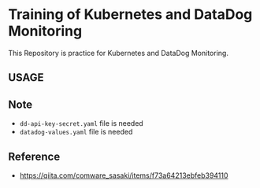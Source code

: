 # Training of Kubernetes and DataDog Monitoring

This Repository is practice for Kubernetes and DataDog Monitoring.

## USAGE

## Note

- `dd-api-key-secret.yaml` file is needed
- `datadog-values.yaml` file is needed

## Reference

- https://qiita.com/comware_sasaki/items/f73a64213ebfeb394110
